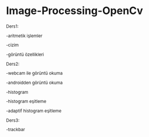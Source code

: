 # Image-Processing-OpenCv
<sub> 
Ders1:
  
-aritmetik işlemler
  
-cizim
  
-görüntü özellikleri
  
Ders2:
  
-webcam ile görüntü okuma
  
-androidden görüntü okuma
  
-histogram
  
-histogram eşitleme
  
-adaptif histogram eşitleme
  
Ders3:
  
-trackbar
  
</sub>

